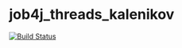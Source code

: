 # job4j_threads_kalenikov

[![Build Status](https://www.travis-ci.com/kalenikov/job4j_threads.svg?branch=master)](https://www.travis-ci.com/kalenikov/job4j_threads)